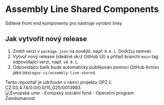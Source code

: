 # Assembly Line Shared Components

Sdílené front end komponenty pro nástroje výrobní linky

## Jak vytvořit nový release

1. Změň verzi v `package.json` na novější, např. `0.0.1`. Dodržuj semver.
2. Vytvoř nový release (ideálně skrz GitHub UI) a přiřaď branchi `main` tag odpovídající verzi, např. `v0.0.1`.
3. Odpovídající balík bude automaticky publikován pomocí GitHub Action jako `@datagov-cz/assembly-line-shared`.

Tento repozitář je udržován v rámci projektu OPZ č. CZ.03.4.74/0.0/0.0/15_025/0013983.
![Evropská unie - Evropský sociální fond - Operační program Zaměstnanost](https://data.gov.cz/images/ozp_logo_cz.jpg)
